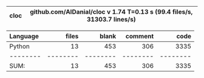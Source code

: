 cloc|github.com/AlDanial/cloc v 1.74  T=0.13 s (99.4 files/s, 31303.7 lines/s)
--- | ---

Language|files|blank|comment|code
:-------|-------:|-------:|-------:|-------:
Python|13|453|306|3335
--------|--------|--------|--------|--------
SUM:|13|453|306|3335
